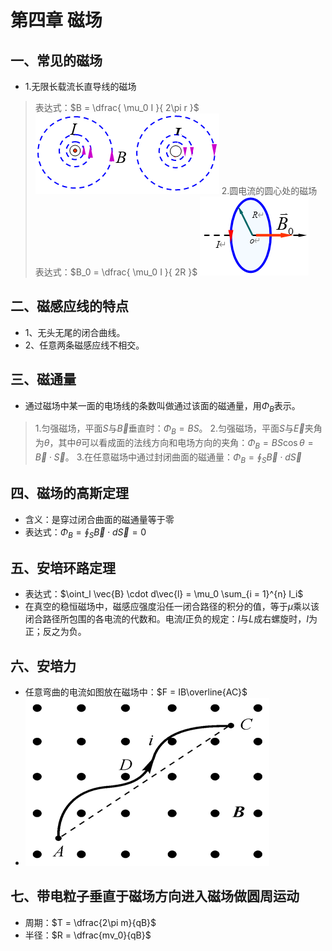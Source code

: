 # 第四章 磁场
## 一、常见的磁场
- 1.无限长载流长直导线的磁场
>表达式：$B = \dfrac{ \mu_0 I }{ 2\pi r }$
>![](<./assets/Pasted image 20250714131350.png>)
>2.圆电流的圆心处的磁场
>表达式：$B_0 = \dfrac{ \mu_0 I }{ 2R }$
>![](<./assets/Pasted image 20250714131508.png>)
## 二、磁感应线的特点
- 1、无头无尾的闭合曲线。
- 2、任意两条磁感应线不相交。
## 三、磁通量
- 通过磁场中某一面的电场线的条数叫做通过该面的磁通量，用$\Phi_B$表示。
>1.匀强磁场，平面$S$与$\vec{B}$垂直时：$\Phi_B = BS$。
>2.匀强磁场，平面$S$与$\vec{E}$夹角为$\theta$，其中$\theta$可以看成面的法线方向和电场方向的夹角：$\Phi_B = BS\cos\theta = \vec{B} \cdot \vec{S}$。
>3.在任意磁场中通过封闭曲面的磁通量：$\Phi_B = \oint_S \vec{B} \cdot d\vec{S}$
## 四、磁场的高斯定理
- 含义：是穿过闭合曲面的磁通量等于零
- 表达式：$\Phi_B = \oint_S \vec{B} \cdot d\vec{S} = 0$
## 五、安培环路定理
- 表达式：$\oint_l \vec{B} \cdot d\vec{l} = \mu_0 \sum_{i = 1}^{n} I_i$
- 在真空的稳恒磁场中，磁感应强度沿任一闭合路径的积分的值，等于$\mu$乘以该闭合路径所包围的各电流的代数和。电流$I$正负的规定：$I$与$L$成右螺旋时，$I$为正；反之为负。
## 六、安培力
- 任意弯曲的电流如图放在磁场中：$F = IB\overline{AC}$
- ![](<./assets/Pasted image 20250714132606.png>)
## 七、带电粒子垂直于磁场方向进入磁场做圆周运动
- 周期：$T = \dfrac{2\pi m}{qB}$
- 半径：$R = \dfrac{mv_0}{qB}$
